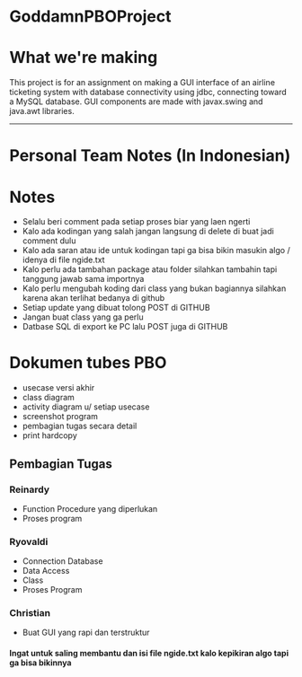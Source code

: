 # GoddamnPBOProject

# What we're making

  This project is for an assignment on making a GUI interface of an airline ticketing system with database connectivity using jdbc, connecting toward a MySQL database. GUI components are made with javax.swing and java.awt libraries.

-------------------

# Personal Team Notes (In Indonesian)

# Notes

- Selalu beri comment pada setiap proses biar yang laen ngerti
- Kalo ada kodingan yang salah jangan langsung di delete di buat jadi comment dulu
- Kalo ada saran atau ide untuk kodingan tapi ga bisa bikin masukin algo / idenya di file ngide.txt
- Kalo perlu ada tambahan package atau folder silahkan tambahin tapi tanggung jawab sama importnya
- Kalo perlu mengubah koding dari class yang bukan bagiannya silahkan karena akan terlihat bedanya di github
- Setiap update yang dibuat tolong POST di GITHUB
- Jangan buat class yang ga perlu
- Datbase SQL di export ke PC lalu POST juga di GITHUB

# Dokumen tubes PBO

- usecase versi akhir
- class diagram
- activity diagram u/ setiap usecase
- screenshot program
- pembagian tugas secara detail
- print hardcopy

## Pembagian Tugas
### Reinardy
- Function Procedure yang diperlukan
- Proses program

### Ryovaldi
- Connection Database
- Data Access
- Class
- Proses Program

### Christian
- Buat GUI yang rapi dan terstruktur

#### Ingat untuk saling membantu dan isi file ngide.txt kalo kepikiran algo tapi ga bisa bikinnya
